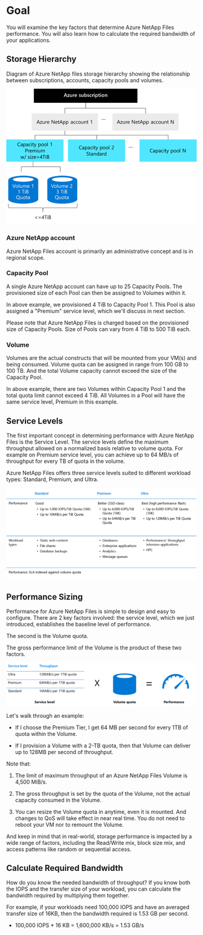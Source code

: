 # Goal

You will examine the key factors that determine Azure NetApp Files performance. You will also learn how to calculate the required bandwidth of your applications.

## Storage Hierarchy

Diagram of Azure NetApp files storage hierarchy showing the relationship between subscriptions, accounts, capacity pools and volumes.

![Azure NetApp Files Storage Hierarchy](../media/storagehierarchy.png)

### Azure NetApp account

Azure NetApp Files account is primarily an administrative concept and is in regional scope.

### Capacity Pool

A single Azure NetApp account can have up to 25 Capacity Pools. The provisioned size of each Pool can then be assigned to Volumes within it.

In above example, we provisioned 4 TiB to Capacity Pool 1. This Pool is also assigned a "Premium" service level, which we'll discuss in next section.

Please note that Azure NetApp Files is charged based on the provisioned size of Capacity Pools. Size of Pools can vary from 4 TiB to 500 TiB each.

### Volume

Volumes are the actual constructs that will be mounted from your VM(s) and being consumed. Volume quota can be assigned in range from 100 GB to 100 TB. And the total Volume capacity cannot exceed the size of the Capacity Pool.

In above example, there are two Volumes within Capacity Pool 1 and the total quota limit cannot exceed 4 TiB. All Volumes in a Pool will have the same service level, Premium in this example.

## Service Levels

The first important concept in determining performance with Azure NetApp Files is the Service Level. The service levels define the maximum throughput allowed on a normalized basis relative to volume quota. For example on Premium service level, you can achieve up to 64 MB/s of throughput for every TB of quota in the volume.  

Azure NetApp Files offers three service levels suited to different workload types: Standard, Premium, and Ultra.

![Diagram showing how your performance will be a function of the service level times the volume quota.](../media/servicelevel.png)

## Performance Sizing

Performance for Azure NetApp Files is simple to design and easy to configure. There are 2 key factors involved: the service level, which we just introduced, establishes the baseline level of performance.

The second is the Volume quota.

The gross performance limit of the Volume is the product of these two factors.

![Screenshot of the performance sizing options in the Azure NetApp Files Performance Calculator.](../media/performancesizing.png)

Let's walk through an example:

- If I choose the Premium Tier, I get 64 MB per second for every 1TB of quota within the Volume.

- If I provision a Volume with a 2-TB quota, then that Volume can deliver up to 128MB per second of throughput.  

Note that:

1. The limit of maximum throughput of an Azure NetApp Files Volume is 4,500 MiB/s.

2. The gross throughput is set by the quota of the Volume, not the actual capacity consumed in the Volume.

3. You can resize the Volume quota in anytime, even it is mounted. And changes to QoS will take effect in near real time. You do not need to reboot your VM nor to remount the Volume.

And keep in mind that in real-world, storage performance is impacted by a wide range of factors, including the Read/Write mix, block size mix, and access patterns like random or sequential access.

## Calculate Required Bandwidth

How do you know the needed bandwidth of throughput? If you know both the IOPS and the transfer size of your workload, you can calculate the bandwidth required by multiplying them together.

For example, if your workloads need 100,000 IOPS and have an averaged transfer size of 16KB, then the bandwidth required is 1.53 GB per second.

- 100,000 IOPS * 16 KB = 1,600,000 KB/s = 1.53 GB/s
